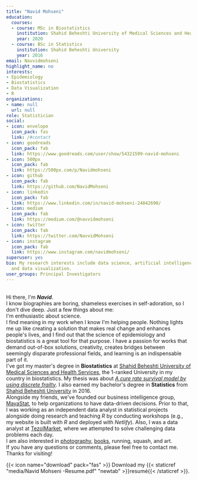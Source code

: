 ```yaml
---
title: "Navid Mohseni"
education:
  courses:
  - course: MSc in Biostatistics
    institution: Shahid Beheshti University of Medical Sciences and Health Services
    year: 2020
  - course: BSc in Statistics
    institution: Shahid Beheshti University
    year: 2016
email: Navvidmohseni
highlight_name: no
interests:
- Epidemiology
- Biostatistics
- Data Visualization
- R
organizations:
- name: null
  url: null
role: Statistician
social:
- icon: envelope
  icon_pack: fas
  link: /#contact 
- icon: goodreads
  icon_pack: fab
  link: https://www.goodreads.com/user/show/54321599-navid-mohseni
- icon: 500px
  icon_pack: fab
  link: https://500px.com/p/Navidmohseni
- icon: github
  icon_pack: fab
  link: https://github.com/NavidMohseni
- icon: linkedin
  icon_pack: fab
  link: https://www.linkedin.com/in/navid-mohseni-24842690/
- icon: medium
  icon_pack: fab
  link: https://medium.com/@navvidmohseni
- icon: twitter
  icon_pack: fab
  link: https://twitter.com/NavvidMohseni
- icon: instagram
  icon_pack: fab
  link: https://www.instagram.com/navidmohseni/  
superuser: yes
bio: My research interests include data science, artificial intelligence, machine learning,
  and data visualization.
user_groups: Principal Investigators
---
```


<br>
Hi there, I'm <em><strong>Navid</strong></em>.<br>
I know biographies are boring, shameless exercises in self-adoration, so I don't dive deep. Just a few things about me:
<br> I'm enthusiastic about science. </br>
I find meaning in my work when I know I'm helping people. Nothing lights me up like creating a solution that makes real change and enhances people's lives, and I find out that the science of epidemiology and biostatistics is a great tool for that purpose. I have a passion for works that demand out-of-box solutions, creativity, creates bridges between seemingly disparate professional fields, and learning is an indispensable part of it. 
<br> I've got my master's degree in <strong>Biostatistics</strong> at <a href="https://en.sbmu.ac.ir/index.jsp?fkeyid=&siteid=256&pageid=2046">Shahid Beheshti University of Medical Sciences and Health Services</a>, the 1-ranked University in my country in biostatistics. My thesis was about <a href="https://mejc.sums.ac.ir/article_47474.html#:~:text=Results%3A%20In%20noncured%20cases%2C%20the,%2C%20and%2080.7%25%2C%20respectively."><em>A cure rate survival model by using discrete frailty</em></a>. I also earned my bachelor's degree in <strong>Statistics</strong> from <a href="http://en.sbu.ac.ir/SitePages/Home.aspx">Shahid Beheshti University</a> in 2016. 
<br> Alongside my friends, we've founded our business intelligence group, <a href="https://mayastat.ir/">MayaStat</a>, to help organizations to have data-driven decisions. Prior to that, I was working as an independent data analyst in statistical projects alongside doing research and teaching <em>R</em> by conducting workshops (e.g., my website is built with <em>R</em> and deployed with <em>Netlify</em>). Also, I was a data analyst at <a href="https://www.tezolmarket.com/">TezolMarket</a>, where we attempted to solve challenging data problems each day.
<br> I am also interested in <a href="https://500px.com/p/Navidmohseni?view=photos">photography</a>, <a href="https://www.goodreads.com/user/show/54321599-navid-mohseni">books</a>, running, squash, and art. <br>
If you have any questions or comments, please feel free to contact me.
<br> Thanks for visiting!

{{< icon name="download" pack="fas" >}} Download my {{< staticref "media/Navid Mohseni -Resume.pdf" "newtab" >}}resumé{{< /staticref >}}.
